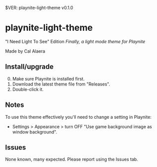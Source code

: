 $VER: playnite-light-theme v0.1.0

# playnite-light-theme
"I Need Light To See" Edition
*Finally, a light mode theme for Playnite*

Made by Cal Alaera


## Install/upgrade

0. Make sure Playnite is installed first.
1. Download the latest theme file from "Releases".
2. Double-click it.


## Notes

To use this theme effectively you'll need to change a setting in Playnite:
- Settings > Appearance > turn OFF "Use game background image as window background".


## Issues

None known, many expected. Please report using the Issues tab.
